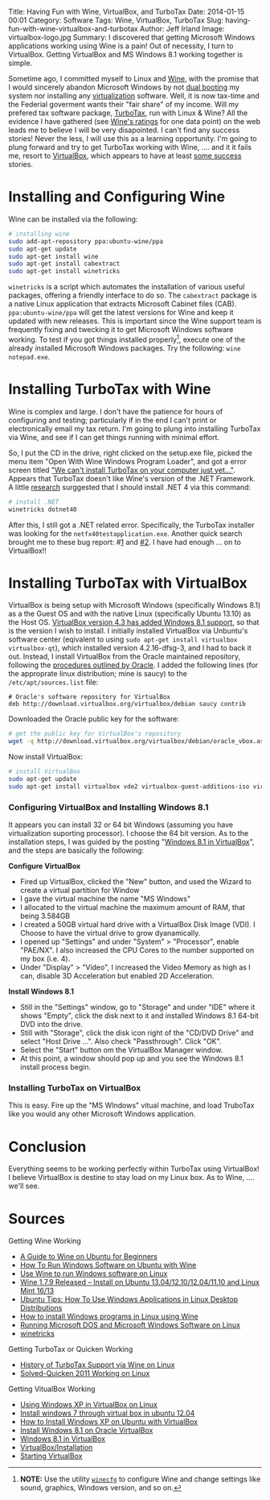 Title: Having Fun with Wine, VirtualBox, and TurboTax
Date: 2014-01-15 00:01
Category: Software
Tags: Wine, VirtualBox, TurboTax
Slug: having-fun-with-wine-virtualbox-and-turbotax
Author: Jeff Irland
Image: virtualbox-logo.jpg
Summary: I discovered that getting Microsoft Windows applications working using Wine is a pain!  Out of necessity, I turn to VirtualBox.  Getting VirtualBox and MS Windows 8.1 working together is simple.

Sometime ago, I committed myself to Linux and [Wine][06],
with the promise that I would sincerely abandon Microsoft Windows by
not [dual booting][07] my system nor installing any [virtualization][01] software.
Well, it is now tax-time and the Federial goverment wants their "fair share" of my income.
Will my prefered tax software package, [TurboTax][02], run with Linux & Wine?
All the evidence I have gathered (see [Wine's ratings][03] for one data point)
on the web leads me to believe I will be very disapointed.
I can't find any success stories!
Never the less, I will use this as a learning opportunity.
I'm going to plung forward and try to get TurboTax working with Wine, ....
and it it fails me, resort to [VirtualBox][04],
which appears to have at least [some success][05] stories.

# Installing and Configuring Wine
Wine can be installed via the following:

```bash
# installing wine
sudo add-apt-repository ppa:ubuntu-wine/ppa
sudo apt-get update
sudo apt-get install wine
sudo apt-get install cabextract
sudo apt-get install winetricks
```

`winetricks` is a script which automates the installation of various useful packages,
offering a friendly interface to do so.
The `cabextract` package is a native Linux application that extracts Microsoft Cabinet files (CAB).
`ppa:ubuntu-wine/ppa` will get the latest versions for Wine and keep it updated with new releases.
This is important since the Wine support team is frequently
fixing and twecking it to get Microsoft Windows software working.
To test if you got things installed properly[^A],
execute one of the already installed Microsoft Windows packages.
Try the following: `wine notepad.exe`.

[^A]:
    **NOTE:** Use the utility [`winecfg`][08] to configure Wine and change settings like
    sound, graphics, Windows version, and so on.

# Installing TurboTax with Wine
Wine is complex and large.
I don't have the patience for hours of configuring and testing;
particularly if in the end I can't print or electronically email my tax return.
I'm going to plung into installing TurboTax via Wine,
and see if I can get things running with minimal effort.

So, I put the CD in the drive, right clicked on the setup.exe file, picked the menu item
"Open With Wine Windows Program Loader", and got a error screen titled
["We can't install TurboTax on your computer just yet..."][09].
Appears that TurboTax doesn't like Wine's version of the .NET Framework.
A little [research][10] surggested that I should install .NET 4 via this command:

```bash
# install .NET
winetricks dotnet40
```

After this, I still got a .NET related error.
Specifically, the TurboTax installer was looking for the `netfx40testapplication.exe`.
Another quick search brought me to these bug report: #[1][11] and [#2][12].
I have had enough ... on to VirtualBox!!

# Installing TurboTax with VirtualBox
VirtualBox is being setup with Microsoft Windows (specifically Windows 8.1)
as a the Guest OS and with the native Linux (specifically Ubuntu 13.10) as the Host OS.
[VirtualBox version 4.3 has added Windows 8.1 support][14],
so that is the version I wish to install.
I initially installed VirtualBox via Unbuntu's software center
(eqivalent to using `sudo apt-get install virtualbox virtualbox-qt`),
which installed version 4.2.16-dfsg-3, and I had to back it out.
Instead, I install VirtualBox from the Oracle maintained repository,
following the [procedures outlined by Oracle][15].
I added the following lines (for the approprate linux distribution; mine is saucy)
to the `/etc/apt/sources.list` file:

```
# Oracle's software repository for VirtualBox
deb http://download.virtualbox.org/virtualbox/debian saucy contrib
```

Downloaded the Oracle public key for the software:

```bash
# get the public key for VirtualBox's repository
wget -q http://download.virtualbox.org/virtualbox/debian/oracle_vbox.asc -O- | sudo apt-key add -
```

Now install VirtualBox:

```bash
# install VirtualBox
sudo apt-get update
sudo apt-get install virtualbox vde2 virtualbox-guest-additions-iso virtualbox-ext-pack
```

### Configuring VirtualBox and Installing Windows 8.1
It appears you can install 32 or 64 bit Windows (assuming you have virtualization suporting processor).
I choose the 64 bit version.
As to the installation steps, I was guided by the posting "[Windows 8.1 in VirtualBox][16]",
and the steps are basically the following:

**Configure VirtualBox**

* Fired up VirtualBox, clicked the "New" button, and used the Wizard to create a virtual partition for Window
* I gave the virtual machine the name "MS Windows"
* I allocated to the virtual machine the maximum amount of RAM, that being 3.584GB
* I created a 50GB virtual hard drive with a VirtualBox Disk Image (VDI).  I Choose to have the virtual drive to grow dyanamically.
* I opened up "Settings" and under "System" > "Processor", enable "PAE/NX". I also increased the CPU Cores to the number supported on my box (i.e. 4).
* Under "Display" > "Video", I increased the Video Memory as high as I can, disable 3D Acceleration but enabled 2D Acceleration.

**Install Windows 8.1**

* Still in the "Settings" window, go to "Storage" and under "IDE" where it shows "Empty", click the disk next to it and installed Windows 8.1 64-bit DVD into the drive.
* Still with "Storage", click the disk icon right of the "CD/DVD Drive" and select "Host Drive ...".  Also check "Passthrough". Click "OK".
* Select the "Start" button om the VirtualBox Manager window.
* At this point, a window should pop up and you see the Windows 8.1 install process begin.

### Installing TurboTax on VirtualBox
This is easy.
Fire up the "MS WIndows" vitual machine, and load TruboTax like you would any other Microsoft Windows application.

# Conclusion
Everything seems to be working perfectly within TurboTax using VirtualBox!
I believe VirtualBox is destine to stay load on my Linux box.
As to Wine, .... we'll see.

# Sources
Getting Wine Working

* [A Guide to Wine on Ubuntu for Beginners](http://www.tuxarena.com/static/tut_wine_guide.php)
* [How To Run Windows Software on Ubuntu with Wine](http://www.howtogeek.com/105271/how-to-run-windows-software-on-ubuntu-with-wine/)
* [Use Wine to run Windows software on Linux](http://www.linuxuser.co.uk/tutorials/use-wine-to-run-windows-software-on-linux)
* [Wine 1.7.9 Released – Install on Ubuntu 13.04/12.10/12.04/11.10 and Linux Mint 16/13](http://www.tecmint.com/install-wine-on-ubuntu-and-linux-mint/)
* [Ubuntu Tips: How To Use Windows Applications in Linux Desktop Distributions](http://www.thegeekstuff.com/2009/08/ubuntu-tips-how-to-use-windows-application-in-linux-desktop-distributions/)
* [How to install Windows programs in Linux using Wine](http://www.simplehelp.net/2007/05/18/how-to-install-windows-programs-in-linux-using-wine/)
* [Running Microsoft DOS and Microsoft Windows Software on Linux](http://www.yolinux.com/TUTORIALS/LinuxTutorialRunMicrosoftExe.html)
* [winetricks](http://wiki.winehq.org/winetricks)

Getting TurboTax or Quicken Working

* [History of TurboTax Support via Wine on Linux](http://appdb.winehq.org/objectManager.php?sClass=application&iId=623)
* [Solved-Quicken 2011 Working on Linux](http://blog.jdpfu.com/2010/11/29/solved-quicken-2011-working-on-linux)

Getting VitualBox Working

* [Using Windows XP in VirtualBox on Linux](http://www.linuxjournal.com/content/using-windows-xp-virtualbox-linux)
* [Install windows 7 through virtual box in ubuntu 12.04](http://askubuntu.com/questions/187424/install-windows-7-through-virtual-box-in-ubuntu-12-04)
* [How to Install Windows XP on Ubuntu with VirtualBox](http://www.wikihow.com/Install-Windows-XP-on-Ubuntu-with-VirtualBox)
* [Install Windows 8.1 on Oracle VirtualBox](http://betanews.com/2013/10/21/install-windows-8-1-on-oracle-virtualbox/)
* [Windows 8.1 in VirtualBox](http://www.geekthis.net/blog/95/windows-81-in-virtualbox)
* [VirtualBox/Installation](https://help.ubuntu.com/community/VirtualBox/Installation)
* [Starting VirtualBox](https://www.virtualbox.org/manual/ch01.html#idp51679504)


[01]:http://en.wikipedia.org/wiki/Virtualization
[02]:https://turbotax.intuit.com/
[03]:http://appdb.winehq.org/objectManager.php?sClass=application&iId=623
[04]:https://www.virtualbox.org/
[05]:https://blogs.oracle.com/wbays/entry/turbotax_on_virtualbox_problem_solved
[06]:http://www.winehq.org/
[07]:http://en.wikipedia.org/wiki/Multi-booting
[08]:http://wiki.winehq.org/winecfg
[09]:https://ttlc.intuit.com/questions/1899606-error-we-can-t-install-turbotax-on-your-computer-just-yet
[10]:http://superuser.com/questions/476872/installing-net-4-0-framework-on-wine-using-winetricks
[11]:http://www.winehq.org/pipermail/wine-bugs/2012-January/308034.html
[12]:http://wine.1045685.n5.nabble.com/Bug-29666-New-TurboTax-2011-fails-to-install-td5161768.html
[13]:http://www.linuxjournal.com/content/using-windows-xp-virtualbox-linux
[14]:http://www.lifehacker.com.au/2013/10/virtualbox-4-3-adds-windows-8-1-support/
[15]:https://www.virtualbox.org/wiki/Linux_Downloads
[16]:http://www.geekthis.net/blog/95/windows-81-in-virtualbox
